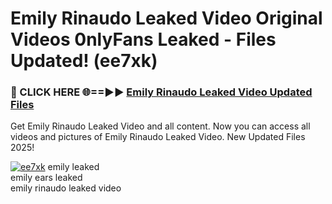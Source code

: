 # Emily Rinaudo Leaked Video Original Videos 0nlyFans Leaked - Files Updated! (ee7xk)

<h3>🔴 CLICK HERE 🌐==►► <a href="https://tinyurl.com/x26r9saj" rel="nofollow">Emily Rinaudo Leaked Video Updated Files</a></h3>

Get Emily Rinaudo Leaked Video and all content. Now you can access all videos and pictures of Emily Rinaudo Leaked Video. New Updated Files 2025!

[![ee7xk](https://i.imgur.com/LkgZPqh.gif)](https://tinyurl.com/x26r9saj)
emily leaked<br>
emily ears leaked<br>
emily rinaudo leaked video